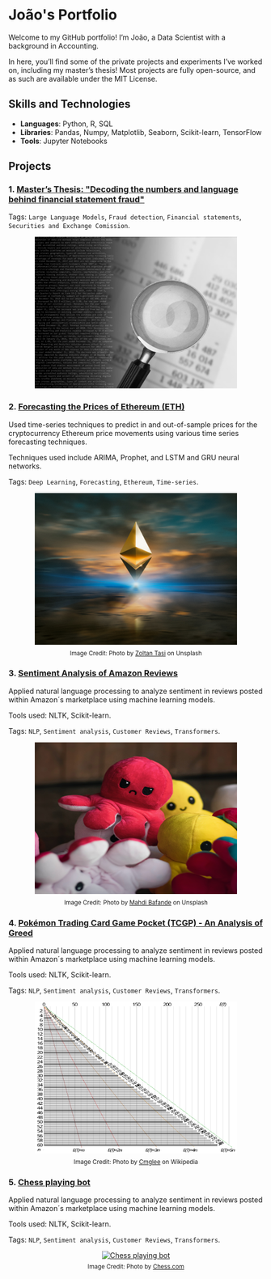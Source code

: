 # João's Portfolio

Welcome to my GitHub portfolio! I’m João, a Data Scientist with a background in Accounting.

In here, you’ll find some of the private projects and experiments I’ve worked on, including my master’s thesis!
Most projects are fully open-source, and as such are available under the MIT License.

## Skills and Technologies
- **Languages**: Python, R, SQL
- **Libraries**: Pandas, Numpy, Matplotlib, Seaborn, Scikit-learn, TensorFlow
- **Tools**: Jupyter Notebooks

## Projects

### 1. [Master’s Thesis: "Decoding the numbers and language behind financial statement fraud"](https://github.com/JoaoBrasOliveira/portfolio/tree/main/masters_thesis)

Tags: `Large Language Models`, `Fraud detection`, `Financial statements`, `Securities and Exchange Comission`.

<div align="center">
  <a href="https://github.com/JoaoBrasOliveira/portfolio/tree/main/masters_thesis">
    <img src="images/Picture2.png" alt="Master’s Thesis" width="400" height="300" />
  </a>
</div>

### 2. [Forecasting the Prices of Ethereum (ETH)](https://github.com/JoaoBrasOliveira/portfolio/tree/main/ethereum_prices)
Used time-series techniques to predict in and out-of-sample prices for the cryptocurrency Ethereum price movements using various time series forecasting techniques.

Techniques used include ARIMA, Prophet, and LSTM and GRU neural networks.

Tags: `Deep Learning`, `Forecasting`, `Ethereum`, `Time-series`.

<div align="center">
  <a href="https://github.com/JoaoBrasOliveira/portfolio/tree/main/ethereum_prices">
    <img src="images/zoltan-tasi-uNXmhzcQjxg-unsplash.jpg" alt="Ethereum Price Prediction" width="400" height="300" />
  </a>
  <br>
  <sub>Image Credit: Photo by <a href="https://unsplash.com/pt-br/@zoltantasi">Zoltan Tasi</a> on Unsplash</a></sub>
</div>

### 3. [Sentiment Analysis of Amazon Reviews](https://github.com/JoaoBrasOliveira/portfolio/tree/main/sentiment_analysis)
Applied natural language processing to analyze sentiment in reviews posted within Amazon´s marketplace using machine learning models.

Tools used: NLTK, Scikit-learn.

Tags: `NLP`, `Sentiment analysis`, `Customer Reviews`, `Transformers`.

<div align="center">
  <a href="https://github.com/JoaoBrasOliveira/portfolio/tree/main/sentiment_analysis">
    <img src="images/mahdi-bafande-qgJ1rt7TeeY-unsplash.jpg" alt="Amazon Reviews Sentiment Analysis" width="400" height="300" />
  </a>
  <br>
  <sub>Image Credit: Photo by <a href="https://unsplash.com/@mahdibafande">Mahdi Bafande</a> on Unsplash</a></sub>
</div>

### 4. [Pokémon Trading Card Game Pocket (TCGP) - An Analysis of Greed](https://github.com/JoaoBrasOliveira/portfolio/tree/main/pokemontcgp_greed)
Applied natural language processing to analyze sentiment in reviews posted within Amazon´s marketplace using machine learning models.

Tools used: NLTK, Scikit-learn.

Tags: `NLP`, `Sentiment analysis`, `Customer Reviews`, `Transformers`.

<div align="center">
  <a href="https://github.com/JoaoBrasOliveira/portfolio/tree/main/pokemontcgp_greed">
    <img src="images/Pokemon.png" alt="Pokémon Trading Card Game Pocket (TCGP)" width="400" height="300" />
  </a>
  <br>
  <sub>Image Credit: Photo by <a href="https://commons.wikimedia.org/wiki/User:Cmglee">Cmglee</a> on Wikipedia</a></sub>
</div>

### 5. [Chess playing bot](https://github.com/JoaoBrasOliveira/portfolio/tree/main/chessbot)
Applied natural language processing to analyze sentiment in reviews posted within Amazon´s marketplace using machine learning models.

Tools used: NLTK, Scikit-learn.

Tags: `NLP`, `Sentiment analysis`, `Customer Reviews`, `Transformers`.

<div align="center">
  <a href="https://github.com/JoaoBrasOliveira/portfolio/tree/main/chessbot">
    <img src="images/chess.jpg" alt="Chess playing bot" width="400" height="300" />
  </a>
  <br>
  <sub>Image Credit: Photo by <a href="https://www.chess.com/article/view/how-chess-games-can-end-8-ways-explained">Chess.com</a></a></sub>
</div>
